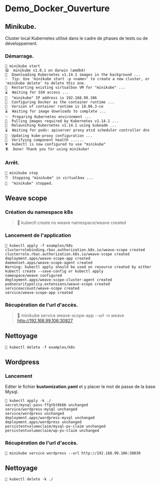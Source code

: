 # Demo_Docker_Ouverture
## Minikube.
Cluster local Kubernetes utilisé dans le cadre de phases de tests ou de développement.
### Démarrage.
``````````````````
🐳 minikube start
😄  minikube v1.0.1 on darwin (amd64)
🤹  Downloading Kubernetes v1.14.1 images in the background ...
💡  Tip: Use 'minikube start -p <name>' to create a new cluster, or 'minikube delete' to delete this one.
🔄  Restarting existing virtualbox VM for "minikube" ...
⌛  Waiting for SSH access ...
📶  "minikube" IP address is 192.168.99.106
🐳  Configuring Docker as the container runtime ...
🐳  Version of container runtime is 18.06.3-ce
⌛  Waiting for image downloads to complete ...
✨  Preparing Kubernetes environment ...
🚜  Pulling images required by Kubernetes v1.14.1 ...
🔄  Relaunching Kubernetes v1.14.1 using kubeadm ... 
⌛  Waiting for pods: apiserver proxy etcd scheduler controller dns
📯  Updating kube-proxy configuration ...
🤔  Verifying component health ......
💗  kubectl is now configured to use "minikube"
🏄  Done! Thank you for using minikube!
``````````````````  
### Arrêt.
```
🐳 minikube stop
✋  Stopping "minikube" in virtualbox ...
🛑  "minikube" stopped.
```
## Weave scope
### Création du namespace k8s
> 🐳 kubectl create ns weave
> namespace/weave created
### Lancement de l'application
```````````
🐳 kubectl apply -f examples/k8s 
clusterrolebinding.rbac.authorization.k8s.io/weave-scope created
clusterrole.rbac.authorization.k8s.io/weave-scope created
deployment.apps/weave-scope-app created
daemonset.apps/weave-scope-agent created
Warning: kubectl apply should be used on resource created by either kubectl create --save-config or kubectl apply
namespace/weave configured
deployment.apps/weave-scope-cluster-agent created
podsecuritypolicy.extensions/weave-scope created
serviceaccount/weave-scope created
service/weave-scope-app created
```````````
### Récupération de l'url d'accès.
> 🐳 minikube service weave-scope-app --url -n weave
> http://192.168.99.106:30827
## Nettoyage
`
🐳 kubectl delete -f examples/k8s 
`
## Wordpress
### Lancement
Editer le fichier **kustomization.yaml** et y placer le mot de passe de la base Mysql.
````````
🐳 kubectl apply -k ./
secret/mysql-pass-ffgtbt8k66 unchanged
service/wordpress-mysql unchanged
service/wordpress unchanged
deployment.apps/wordpress-mysql unchanged
deployment.apps/wordpress unchanged
persistentvolumeclaim/mysql-pv-claim unchanged
persistentvolumeclaim/wp-pv-claim unchanged
````````
### Récupération de l'url d'accès.
``
🐳 minikube service wordpress --url
http://192.168.99.106:30830
``
## Nettoyage
`
🐳 kubectl delete -k ./
`
